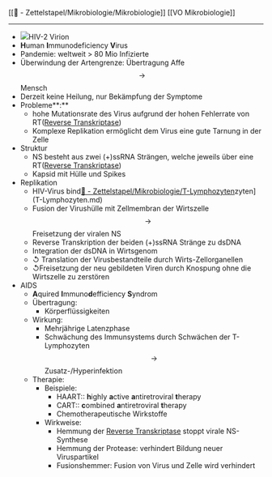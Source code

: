 [[📄 - Zettelstapel/Mikrobiologie/Mikrobiologie]] [[VO Mikrobiologie]] 

---

- ![](https://remnote-user-data.s3.amazonaws.com/WGB6ihWNpu5OTqfR0M3K43OBHc0rMG58e1QaTLo_4FxkawU-7AQA0sATA0DeAIUCWXWvGHsYtcEcRc9VxldBARDGmuN0y9Nx-_c8AVysxyeS47h4RWc9UdWWRsyQWMoi)HIV-2 Virion
- **H**uman **I**mmunodeficiency **V**irus
- Pandemie: weltweit > 80 Mio Infizierte
- Überwindung der Artengrenze: Übertragung Affe$$\rightarrow $$Mensch
- Derzeit keine Heilung, nur Bekämpfung der Symptome
- Probleme**:**  
	- hohe Mutationsrate des Virus aufgrund der hohen Fehlerrate von RT([Reverse Transkriptase](%F0%9F%93%84%20-%20Zettelstapel/Mikrobiologie/Reverse%20Transkriptase.md))
	- Komplexe Replikation ermöglicht dem Virus eine gute Tarnung in der Zelle
- Struktur
	- NS besteht aus zwei (+)ssRNA Strängen, welche jeweils über eine RT([Reverse Transkriptase](%F0%9F%93%84%20-%20Zettelstapel/Mikrobiologie/Reverse%20Transkriptase.md))
	- Kapsid mit Hülle und Spikes
- Replikation
	- HIV-Virus bind[📄 - Zettelstapel/Mikrobiologie/T-Lymphozyten](%F0%9F%93%84%20-%20Zettelstapel/Mikrobiologie/T-Lymphozyten.md)zyten](T-Lymphozyten.md)
	- Fusion der Virushülle mit Zellmembran der Wirtszelle $$ \rightarrow $$Freisetzung der viralen NS
	- Reverse Transkription der beiden (+)ssRNA Stränge zu dsDNA
	- Integration der dsDNA in Wirtsgenom
	- ↺ Translation der Virusbestandteile durch Wirts-Zellorganellen
	- ↺Freisetzung der neu gebildeten Viren durch Knospung ohne die Wirtszelle zu zerstören
- AIDS
	- **A**quired **I**mmuno**d**efficiency **S**yndrom
	- Übertragung:
		- Körperflüssigkeiten
	- Wirkung:
		- Mehrjährige Latenzphase
		- Schwächung des Immunsystems durch Schwächen der T-Lymphozyten $$ \rightarrow $$ Zusatz-/Hyperinfektion
	- Therapie:
		- Beispiele:
			- HAART:: **h**ighly **a**ctive **a**ntiretroviral **t**herapy
			- CART:: **c**ombined **a**ntiretroviral **t**herapy
			- Chemotherapeutische Wirkstoffe
		- Wirkweise:
			- Hemmung der [Reverse Transkriptase](%F0%9F%93%84%20-%20Zettelstapel/Mikrobiologie/Reverse%20Transkriptase.md)  stoppt virale NS-Synthese  
			- Hemmung der Protease: verhindert Bildung neuer Viruspartikel
			- Fusionshemmer: Fusion von Virus und Zelle wird verhindert